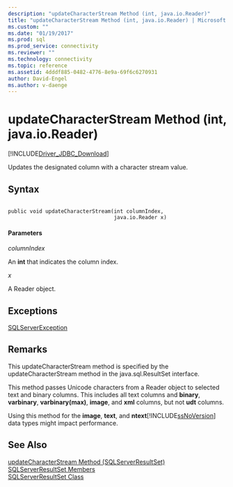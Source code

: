 ```yaml
---
description: "updateCharacterStream Method (int, java.io.Reader)"
title: "updateCharacterStream Method (int, java.io.Reader) | Microsoft Docs"
ms.custom: ""
ms.date: "01/19/2017"
ms.prod: sql
ms.prod_service: connectivity
ms.reviewer: ""
ms.technology: connectivity
ms.topic: reference
ms.assetid: 4dddf885-0482-4776-8e9a-69f6c6270931
author: David-Engel
ms.author: v-daenge
---
```

# updateCharacterStream Method (int, java.io.Reader)
[!INCLUDE[Driver_JDBC_Download](../../../includes/driver_jdbc_download.md)]

  Updates the designated column with a character stream value.  
  
## Syntax  
  
```  
  
public void updateCharacterStream(int columnIndex,  
                                  java.io.Reader x)  
```  
  
#### Parameters  
 *columnIndex*  
  
 An **int** that indicates the column index.  
  
 *x*  
  
 A Reader object.  
  
## Exceptions  
 [SQLServerException](../../../connect/jdbc/reference/sqlserverexception-class.md)  
  
## Remarks  
 This updateCharacterStream method is specified by the updateCharacterStream method in the java.sql.ResultSet interface.  
  
 This method passes Unicode characters from a Reader object to selected text and binary columns. This includes all text columns and **binary**, **varbinary**, **varbinary(max)**, **image**, and **xml** columns, but not **udt** columns.  
  
 Using this method for the **image**, **text**, and **ntext**[!INCLUDE[ssNoVersion](../../../includes/ssnoversion-md.md)] data types might impact performance.  
  
## See Also  
 [updateCharacterStream Method &#40;SQLServerResultSet&#41;](../../../connect/jdbc/reference/updatecharacterstream-method-sqlserverresultset.md)   
 [SQLServerResultSet Members](../../../connect/jdbc/reference/sqlserverresultset-members.md)   
 [SQLServerResultSet Class](../../../connect/jdbc/reference/sqlserverresultset-class.md)  
  
  
